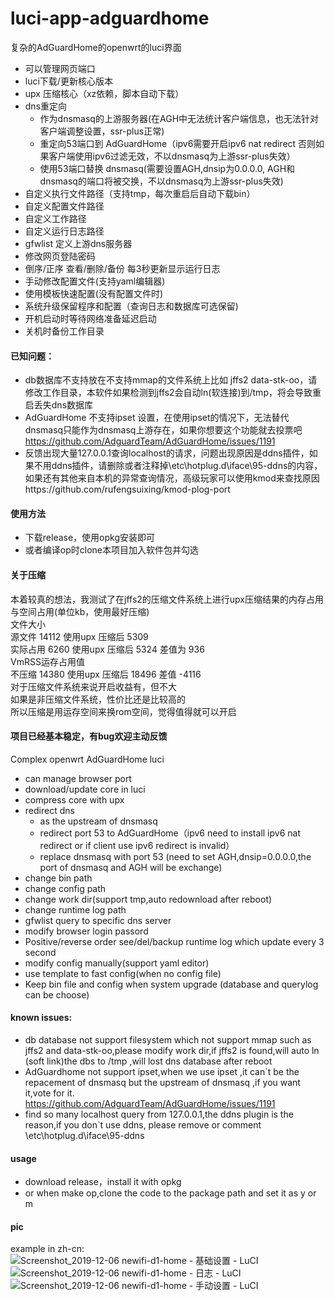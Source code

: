 # luci-app-adguardhome
复杂的AdGuardHome的openwrt的luci界面

 - 可以管理网页端口
 - luci下载/更新核心版本
 - upx 压缩核心（xz依赖，脚本自动下载）
 - dns重定向
   - 作为dnsmasq的上游服务器(在AGH中无法统计客户端信息，也无法针对客户端调整设置，ssr-plus正常)
   - 重定向53端口到 AdGuardHome（ipv6需要开启ipv6 nat redirect 否则如果客户端使用ipv6过滤无效，不以dnsmasq为上游ssr-plus失效）
   - 使用53端口替换 dnsmasq(需要设置AGH,dnsip为0.0.0.0, AGH和dnsmasq的端口将被交换，不以dnsmasq为上游ssr-plus失效)
 - 自定义执行文件路径（支持tmp，每次重启后自动下载bin）
 - 自定义配置文件路径
 - 自定义工作路径
 - 自定义运行日志路径
 - gfwlist 定义上游dns服务器
 - 修改网页登陆密码
 - 倒序/正序 查看/删除/备份 每3秒更新显示运行日志
 - 手动修改配置文件(支持yaml编辑器)
 - 使用模板快速配置(没有配置文件时)
 - 系统升级保留程序和配置（查询日志和数据库可选保留)
 - 开机启动时等待网络准备延迟启动
 - 关机时备份工作目录
#### 已知问题：
 - db数据库不支持放在不支持mmap的文件系统上比如 jffs2 data-stk-oo，请修改工作目录，本软件如果检测到jffs2会自动ln(软连接)到/tmp，将会导致重启丢失dns数据库
 - AdGuardHome 不支持ipset 设置，在使用ipset的情况下，无法替代dnsmasq只能作为dnsmasq上游存在，如果你想要这个功能就去投票吧<br>
 https://github.com/AdguardTeam/AdGuardHome/issues/1191
 - 反馈出现大量127.0.0.1查询localhost的请求，问题出现原因是ddns插件，如果不用ddns插件，请删除或者注释掉\etc\hotplug.d\iface\95-ddns的内容，如果还有其他来自本机的异常查询情况，高级玩家可以使用kmod来查找原因https://github.com/rufengsuixing/kmod-plog-port
#### 使用方法
 - 下载release，使用opkg安装即可
 - 或者编译op时clone本项目加入软件包并勾选
#### 关于压缩
本着较真的想法，我测试了在jffs2的压缩文件系统上进行upx压缩结果的内存占用与空间占用(单位kb，使用最好压缩)<br>
文件大小<br>
源文件   14112 使用upx 压缩后 5309 <br>
实际占用 6260  使用upx 压缩后 5324 差值为 936<br>
VmRSS运存占用值<br>
不压缩   14380 使用upx 压缩后 18496 差值 -4116 <br>
对于压缩文件系统来说开启收益有，但不大<br>
如果是非压缩文件系统，性价比还是比较高的<br>
所以压缩是用运存空间来换rom空间，觉得值得就可以开启
#### 项目已经基本稳定，有bug欢迎主动反馈

Complex openwrt AdGuardHome luci

 - can manage browser port
 - download/update core in luci
 - compress core with upx
 - redirect dns
   - as the upstream of dnsmasq
   - redirect port 53 to AdGuardHome（ipv6 need to install ipv6 nat redirect or  if client use ipv6 redirect is invalid）
   - replace dnsmasq with port 53 (need to set AGH,dnsip=0.0.0.0,the port of dnsmasq and AGH will be exchange)
 - change bin path
 - change config path
 - change work dir(support tmp,auto redownload after reboot)
 - change runtime log path
 - gfwlist query to specific dns server
 - modify browser login passord
 - Positive/reverse order see/del/backup runtime log which update every 3 second
 - modify config manually(support yaml editor)
 - use template to fast config(when no config file)
 - Keep bin file and config when system upgrade (database and querylog can be choose) 
#### known issues:
 - db database not support filesystem which not support mmap such as jffs2 and data-stk-oo,please modify work dir,if jffs2 is found,will auto ln (soft link)the dbs to /tmp ,will lost dns database after reboot
 - AdGuardhome not support ipset,when we use ipset ,it can\`t be the repacement of dnsmasq but the upstream of dnsmasq ,if you want it,vote for it.<br>
 https://github.com/AdguardTeam/AdGuardHome/issues/1191<br>
 - find so many localhost query from 127.0.0.1,the ddns plugin is the reason,if you don\`t use ddns, please remove or comment \etc\hotplug.d\iface\95-ddns
#### usage
 - download release，install it with opkg
 - or when make op,clone the code to the package path and set it as y or m

#### pic
example in zh-cn:<br>
![Screenshot_2019-12-06 newifi-d1-home - 基础设置 - LuCI](https://user-images.githubusercontent.com/22387141/70305470-74372a00-183f-11ea-80fd-6fd96262c789.png)
![Screenshot_2019-12-06 newifi-d1-home - 日志 - LuCI](https://user-images.githubusercontent.com/22387141/70305550-a8aae600-183f-11ea-92c7-eb1e085143f5.png)
![Screenshot_2019-12-06 newifi-d1-home - 手动设置 - LuCI](https://user-images.githubusercontent.com/22387141/70305555-ab0d4000-183f-11ea-87c2-22315891b4c4.png)
